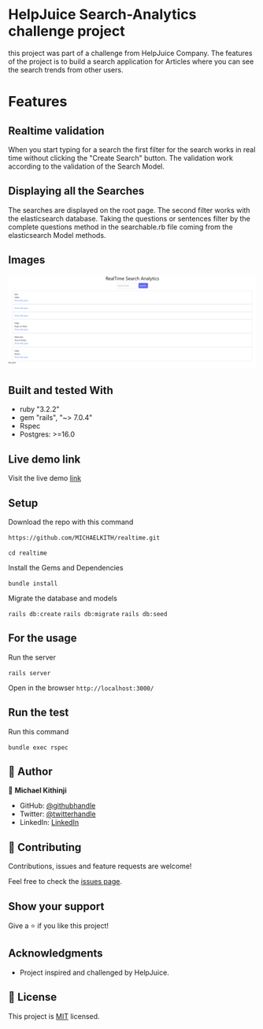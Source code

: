 # HelpJuice Search-Analytics challenge project 

this project was part of a challenge from HelpJuice Company.
The features of the project is to build a search application for Articles where you can see the search trends from other users.

# Features

## Realtime validation

When you start typing for a search the first filter for the search works in real time without clicking the "Create Search" button. The validation work according to the validation of the Search Model.

## Displaying all the Searches

The searches are displayed on the root page. The second filter works with the elasticsearch database. Taking the questions or sentences filter by the complete questions method in the searchable.rb file coming from the elasticsearch Model methods.

## Images

![screenshot](app/assets/images/rails.png)

## Built and tested With

- ruby "3.2.2"
- gem "rails", "~> 7.0.4"
- Rspec
- Postgres: >=16.0

## Live demo link

Visit the live demo [link]()

## Setup

Download the repo with this command

`https://github.com/MICHAELKITH/realtime.git`

`cd realtime`

Install the Gems and Dependencies

`bundle install`

Migrate the database and models

`rails db:create`
`rails db:migrate`
`rails db:seed`

## For the usage

Run the server

`rails server`

Open in the browser `http://localhost:3000/`

## Run the test 

Run this command

`bundle exec rspec`

## 👥 Author <a name="author"></a>

👤 **Michael Kithinji**

- GitHub: [@githubhandle](https://github.com/MICHAELKITH)
- Twitter: [@twitterhandle](https://twitter.com/DevMichael11)
- LinkedIn: [LinkedIn](https://www.linkedin.com/in/michaelkithinji/)

## 🤝 Contributing

Contributions, issues and feature requests are welcome!

Feel free to check the [issues page](https://github.com/MICHAELKITH/realtime/issues).

## Show your support

Give a ⭐️ if you like this project!

## Acknowledgments


- Project inspired and challenged by HelpJuice.

## 📝 License

This project is [MIT](https://opensource.org/licenses/MIT) licensed.

